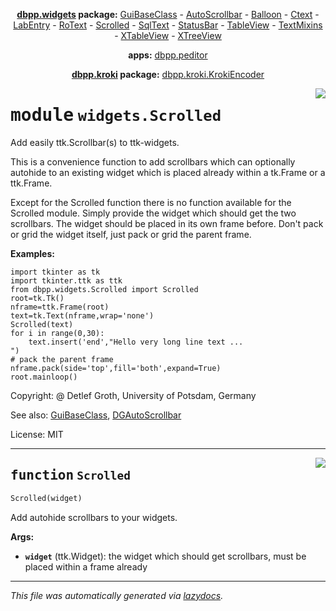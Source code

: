 <center>

**[dbpp.widgets](dbpp.widgets.md) package:** 
[GuiBaseClass](dbpp.widgets.GuiBaseClass.md) -
[AutoScrollbar](dbpp.widgets.AutoScrollbar.md) -
[Balloon](dbpp.widgets.Balloon.md) -
[Ctext](dbpp.widgets.Ctext.md) -
[LabEntry](dbpp.widgets.LabEntry.md) -
[RoText](dbpp.widgets.RoText.md) -
[Scrolled](dbpp.widgets.Scrolled.md) -
[SqlText](dbpp.widgets.SqlText.md) -
[StatusBar](dbpp.widgets.StatusBar.md) -
[TableView](dbpp.widgets.TableView.md) -
[TextMixins](dbpp.widgets.TextMixins.md) -
[XTableView](dbpp.widgets.XTableView.md) -
[XTreeView](dbpp.widgets.XTreeView.md) 

**apps:** [dbpp.peditor](dbpp.peditor.PumlEditor.md)

**[dbpp.kroki](dbpp.kroki.md) package:** 
[dbpp.kroki.KrokiEncoder](dbpp.kroki.KrokiEncoder.md)

</center>

<!-- markdownlint-disable -->

<a href="../dbpp/widgets/Scrolled.py#L0"><img align="right" style="float:right;" src="https://img.shields.io/badge/-source-cccccc?style=flat-square" /></a>

# <kbd>module</kbd> `widgets.Scrolled`
Add easily ttk.Scrollbar(s) to ttk-widgets. 

This is a convenience function to add scrollbars which can optionally autohide to an existing widget which is placed already within a tk.Frame or a ttk.Frame.  

Except for the Scrolled function there is no function available for the Scrolled module.   Simply provide the  widget which should get the two scrollbars.  The widget should be placed in its own frame before.  Don't pack or grid the widget itself, just pack or grid the parent frame. 



**Examples:**
 

```
import tkinter as tk
import tkinter.ttk as ttk
from dbpp.widgets.Scrolled import Scrolled
root=tk.Tk()
nframe=ttk.Frame(root)
text=tk.Text(nframe,wrap='none')
Scrolled(text)
for i in range(0,30):
    text.insert('end',"Hello very long line text ...
")
# pack the parent frame
nframe.pack(side='top',fill='both',expand=True)
root.mainloop()
``` 

Copyright: @ Detlef Groth, University of Potsdam, Germany 

See also: [GuiBaseClass](GuiBaseClass.md), [DGAutoScrollbar](DGAutoScrollbar.md) 

License: MIT 


---

<a href="../dbpp/widgets/Scrolled.py#L40"><img align="right" style="float:right;" src="https://img.shields.io/badge/-source-cccccc?style=flat-square" /></a>

## <kbd>function</kbd> `Scrolled`

```python
Scrolled(widget)
```

Add autohide scrollbars to your widgets. 



**Args:**
 
 - <b>`widget`</b> (ttk.Widget):  the widget which should get scrollbars,  must be placed within a frame already 




---

_This file was automatically generated via [lazydocs](https://github.com/ml-tooling/lazydocs)._
